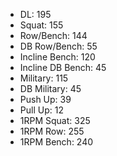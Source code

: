 * DL: 195
*  Squat: 155
*  Row/Bench: 144
*  DB Row/Bench: 55
*  Incline Bench: 120
*  Incline DB Bench: 45
*  Military: 115
*  DB Military: 45
*  Push Up: 39
*  Pull Up: 12
*  1RPM Squat: 325
*  1RPM Row: 255
*  1RPM Bench: 240
